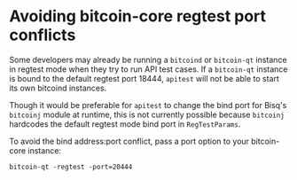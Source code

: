 # Avoiding bitcoin-core regtest port conflicts

Some developers may already be running a `bitcoind` or `bitcoin-qt` instance in regtest mode when they try to run API
test cases.  If a `bitcoin-qt` instance is bound to the default regtest port 18444, `apitest` will not be able to start
its own bitcoind instances.

Though it would be preferable for `apitest` to change the bind port for Bisq's `bitcoinj` module at runtime, this is
not currently possible because `bitcoinj` hardcodes the default regtest mode bind port in `RegTestParams`.

To avoid the bind address:port conflict, pass a port option to your bitcoin-core instance:

    bitcoin-qt -regtest -port=20444
